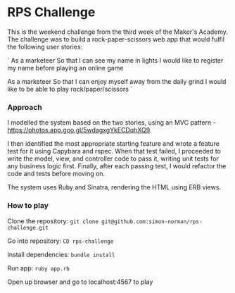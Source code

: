 # RPS Challenge

This is the weekend challenge from the third week of the Maker's Academy. The challenge was to build a rock-paper-scissors web app that would fulfil the following user stories:

`
As a marketeer
So that I can see my name in lights
I would like to register my name before playing an online game

As a marketeer
So that I can enjoy myself away from the daily grind
I would like to be able to play rock/paper/scissors
`

### Approach

I modelled the system based on the two stories, using an MVC pattern - https://photos.app.goo.gl/5wdagxgYkECDqhXQ9. 

I then identified the most appropriate starting feature and wrote a feature test for it using Capybara and rspec. When that test failed, I proceeded to write the model, view, and controller code to pass it, writing unit tests for any business logic first. Finally, after each passing test, I would refactor the code and tests before moving on. 

The system uses Ruby and Sinatra, rendering the HTML using ERB views. 

### How to play

Clone the repository: `git clone git@github.com:simon-norman/rps-challenge.git`

Go into repository: `CD rps-challenge`

Install dependencies: `bundle install`

Run app: `ruby app.rb`

Open up browser and go to localhost:4567 to play


